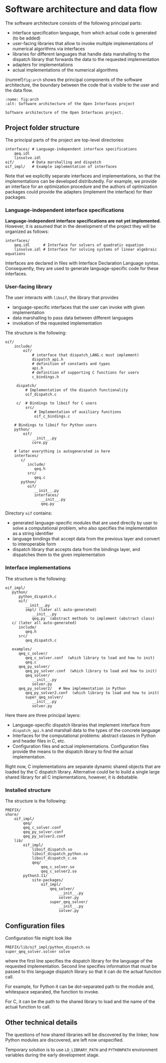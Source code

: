 # Software architecture and data flow

The software architecture consists of the following principal parts:

- interface specification language, from which actual code
  is generated (to be added)
- user-facing libraries that allow to invoke multiple implementations
  of numerical algorithms via interfaces
- libraries for different languages that handle data marshalling
  to the dispatch library that forwards the data to the requested
  implementation
- adapters for implementations
- actual implementations of the numerical algorithms

{numref}`fig:arch` shows the principal components of the software
architecture, the boundary between the code that is visible to the user
and the data flow.

```{figure} arch.png
:name: fig:arch
:alt: Software architecture of the Open Interfaces project

Software architecture of the Open Interfaces project.
```

## Project folder structure

The principal parts of the project are top-level directories:

```shell
interfaces/ # Language-independent interface specifications
    qeq.idl
    linsolve.idl
oif/        # Data marshalling and dispatch
oif_impl/   # Example implementation of interfaces
```

Note that we explicitly separate interfaces and implementations,
so that the implementations can be developed distributedly.
For example, we provide an interface for an optimization procedure
and the authors of optimization packages could provide the adapters
(implement the interface) for their packages.
### Language-independent interface specifications

**Language-independent interface specifications are not yet implemented.**
However, it is assumed that in the development of the project they will
be organized as follows:

```shell
interfaces/
    qeq.idl      # Interface for solvers of quadratic equation
    linsolve.idl # Interface for solving systems of linear algebraic equations
```

Interfaces are declared in files with Interface Declaration Language syntax.
Consequently, they are used to generate language-specific code
for these interfaces.

### User-facing library

The user interacts with `liboif`, the library that provides

- language-specific interfaces that the user can invoke with given
  implementation
- data marshalling to pass data between different languages
- invokation of the requested implementation

The structure is the following:

```shell
oif/
    include/
        oif/
            # interface that dispatch_LANG.c must implement)
            dispatch_api.h
            # definition of constants and types
            api.h
            # definition of supporting C functions for users
            c_bindings.h

     dispatch/
         # Implementation of the dispatch functionality
         oif_dispatch.c

     c/  # Bindings to liboif for C users
         src/
             # Implementation of auxiliary functions
             oif_c_bindings.c

    # Bindings to liboif for Python users
    python/
        oif/
            __init__.py
            core.py

    # later everything is autogenerated in here
    interfaces/
       c/
          include/
             qeq.h
          src/
             qeq.c
       python/
          oif/
             __init__.py
             interfaces/
                __init__.py
                qeq.py
```

Directory `oif` contains:

- generated language-specific modules that are used directly by user
  to solve a computational problem, who also specifies the implementation
  as a string identifier
- language bindings that accept data from the previous layer and convert
  to interoperable form
- dispatch library that accepts data from the bindings layer, and dispatches
  them to the given implementation

### Interface implementations

The structure is the following:

```shell
oif_impl/
   python/
      python_dispatch.c
      oif/
         __init__.py
         impl/ (later all auto-generated)
            __init__.py
            qeq.py  (abstract methods to implement (abstract class)
   c/ (later all auto-generated)
      include/
         qeq.h
      src/
         qeq_dispatch.c

   examples/
      qeq_c_solver/
         qeq_c_solver.conf  (which library to load and how to init)
         qeq.c
      qeq_py_solver/
         qeq_py_solver.conf  (which library to load and how to init)
         qeq_solver/
            __init__.py
            solver.py
      qeq_py_solver2/   # New implementation in Python
         qeq_py_solver2.conf  (which library to load and how to init)
         super_qeq_solver/
            __init__.py
            solver.py
```

Here there are three principal layers:

- Language-specific dispatch libraries that implement interface from
  `dispatch_api.h` and marshall data to the types of the concrete language
- Interfaces for the computational problems: abstract classes in Python
  and header files in C, etc.
- Configuration files and actual implementations. Configuration files
  provide the means to the dispatch library to find the actual implementation.

Right now, C implementations are separate dynamic shared objects that are
loaded by the C dispatch library.
Alternative could be to build a single large shared library for all C
implementations, however, it is debatable.

### Installed structure

The structure is the following:

```shell
PREFIX/
share/
    oif_impl/
        qeq/
        qeq_c_solver.conf
        qeq_py_solver.conf
        qeq_py_solver2.conf
    lib/
        oif_impl/
            liboif_dispatch.so
            liboif_dispatch_python.so
            liboif_dispatch_c.so
            qeq/
                qeq_c_solver.so
                qeq_c_solver2.so
        python3.11/
            site-packages/
                oif_impl/
                    qeq_solver/
                        __init__.py
                        solver.py
                    super_qeq_solver/
                        __init__.py
                        solver.py
```

## Configuration files
Configuration file might look like

```
PREFIX/lib/oif_impl/python_dispatch.so
super_qeq_solver.solver solve
```

where the first line specifies the dispatch library for the language
of the requested implementation.
Second line specifies information that must be passed to this language
dispatch library so that it can do the actual function call.

For example, for Python it can be dot-separated path to the module
and, whitespace separated, the function to invoke.

For C, it can be the path to the shared library to load and the name
of the actual function to call.

## Other technical details

The questions of how shared libraries will be discovered by the linker,
how Python modules are discovered, are left now unspecified.

Temporary solution is to use `LD_LIBRARY_PATH` and `PYTHONPATH` environment
variables during the early development stage.

